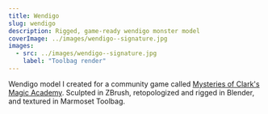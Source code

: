 ```yaml
---
title: Wendigo
slug: wendigo
description: Rigged, game-ready wendigo monster model
coverImage: ../images/wendigo--signature.jpg
images:
  - src: ../images/wendigo--signature.jpg
    label: "Toolbag render"
---
```


Wendigo model I created for a community game called [Mysteries of Clark's Magic Academy](https://chaoticplay.itch.io/clarks-magic-academy). Sculpted in ZBrush, retopologized and rigged in Blender, and textured in Marmoset Toolbag.